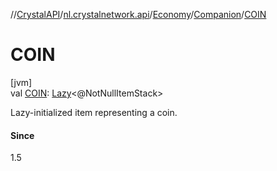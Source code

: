 //[CrystalAPI](../../../../index.md)/[nl.crystalnetwork.api](../../index.md)/[Economy](../index.md)/[Companion](index.md)/[COIN](-c-o-i-n.md)

# COIN

[jvm]\
val [COIN](-c-o-i-n.md): [Lazy](https://kotlinlang.org/api/latest/jvm/stdlib/kotlin/-lazy/index.html)&lt;@NotNullItemStack&gt;

Lazy-initialized item representing a coin.

#### Since

1.5
